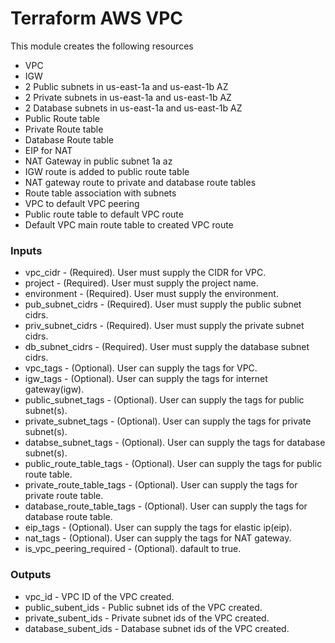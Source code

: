 # Terraform AWS VPC

This module creates the following resources

* VPC
* IGW
* 2 Public subnets in us-east-1a and us-east-1b AZ
* 2 Private subnets in us-east-1a and us-east-1b AZ
* 2 Database subnets in us-east-1a and us-east-1b AZ
* Public Route table
* Private Route table
* Database Route table
* EIP for NAT
* NAT Gateway in public subnet 1a az
* IGW route is added to public route table
* NAT gateway route to private and database route tables
* Route table association with subnets
* VPC to default VPC peering
* Public route table to default VPC route
* Default VPC main route table to created VPC route


### Inputs

* vpc_cidr - (Required). User must supply the CIDR for VPC.
* project - (Required). User must supply the project name.
* environment - (Required). User must supply the environment.
* pub_subnet_cidrs - (Required). User must supply the public subnet cidrs.
* priv_subnet_cidrs - (Required). User must supply the private subnet cidrs.
* db_subnet_cidrs - (Required). User must supply the database subnet cidrs.
* vpc_tags - (Optional). User can supply the tags for VPC.
* igw_tags - (Optional). User can supply the tags for internet gateway(igw).
* public_subnet_tags - (Optional). User can supply the tags for public subnet(s).
* private_subnet_tags - (Optional). User can supply the tags for private subnet(s).
* databse_subnet_tags - (Optional). User can supply the tags for database subnet(s).
* public_route_table_tags - (Optional). User can supply the tags for public route table.
* private_route_table_tags - (Optional). User can supply the tags for private route table.
* database_route_table_tags - (Optional). User can supply the tags for database route table.
* eip_tags - (Optional). User can supply the tags for elastic ip(eip).
* nat_tags - (Optional). User can supply the tags for NAT gateway.
* is_vpc_peering_required - (Optional). dafault to true.


### Outputs

* vpc_id - VPC ID of the VPC created.
* public_subent_ids - Public subnet ids of the VPC created.
* private_subent_ids - Private subnet ids of the VPC created.
* database_subent_ids - Database subnet ids of the VPC created.
